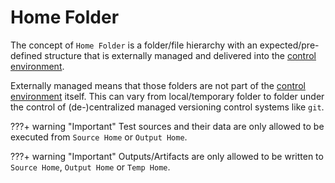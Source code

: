 # Home Folder

The concept of `Home Folder` is a folder/file hierarchy with an expected/pre-defined structure that is
externally managed and delivered into the [control environment](../control_env/index.md).

Externally managed means that those folders are not part of the [control environment](../control_env/index.md) itself. This can vary from 
local/temporary folder to folder under the control of (de-)centralized managed versioning control systems like `git`.

???+ warning "Important"
    Test sources and their data are only allowed to be executed from `Source Home` or `Output Home`.

???+ warning "Important"
    Outputs/Artifacts are only allowed to be written to `Source Home`, `Output Home` or `Temp Home`.
